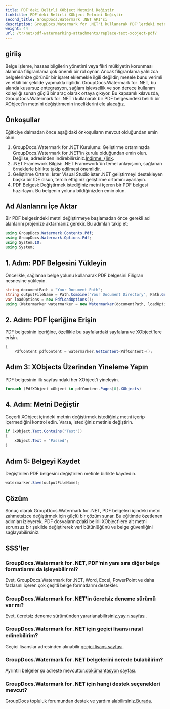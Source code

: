 ```yaml
---
title: PDF'deki Belirli XObject Metnini Değiştir
linktitle: PDF'deki Belirli XObject Metnini Değiştir
second_title: GroupDocs.Watermark .NET API'si
description: GroupDocs.Watermark for .NET'i kullanarak PDF'lerdeki metni etkili bir şekilde değiştirin. Filigranı .NET uygulamalarınıza sorunsuz bir şekilde entegre edin.
weight: 44
url: /tr/net/pdf-watermarking-attachments/replace-text-xobject-pdf/
---
```

## giriiş
Belge işleme, hassas bilgilerin yönetimi veya fikri mülkiyetin korunması alanında filigranlama çok önemli bir rol oynar. Ancak filigranlama yalnızca belgelerinize görünür bir işaret eklemekle ilgili değildir; mesele bunu verimli ve etkili bir şekilde yapmakla ilgilidir. GroupDocs.Watermark for .NET, bu alanda kusursuz entegrasyon, sağlam işlevsellik ve son derece kullanım kolaylığı sunan güçlü bir araç olarak ortaya çıkıyor. Bu kapsamlı kılavuzda, GroupDocs.Watermark for .NET'i kullanarak bir PDF belgesindeki belirli bir XObject'in metnini değiştirmenin inceliklerini ele alacağız.
## Önkoşullar
Eğiticiye dalmadan önce aşağıdaki önkoşulların mevcut olduğundan emin olun:
1.  GroupDocs.Watermark for .NET Kurulumu: Geliştirme ortamınızda GroupDocs.Watermark for .NET'in kurulu olduğundan emin olun. Değilse, adresinden indirebilirsiniz.[İndirme: {link](https://releases.groupdocs.com/Watermark/net/).
2. .NET Framework Bilgisi: .NET Framework'ün temel anlayışının, sağlanan örneklerle birlikte takip edilmesi önemlidir.
3. Geliştirme Ortamı: İster Visual Studio ister .NET geliştirmeyi destekleyen başka bir IDE olsun, tercih ettiğiniz geliştirme ortamını ayarlayın.
4. PDF Belgesi: Değiştirmek istediğiniz metni içeren bir PDF belgesi hazırlayın. Bu belgenin yolunu bildiğinizden emin olun.

## Ad Alanlarını İçe Aktar
Bir PDF belgesindeki metni değiştirmeye başlamadan önce gerekli ad alanlarını projenize aktarmanız gerekir. Bu adımları takip et:

```csharp
using GroupDocs.Watermark.Contents.Pdf;
using GroupDocs.Watermark.Options.Pdf;
using System.IO;
using System;
```
## 1. Adım: PDF Belgesini Yükleyin
Öncelikle, sağlanan belge yolunu kullanarak PDF belgesini Filigran nesnesine yükleyin.
```csharp
string documentPath = "Your Document Path";
string outputFileName = Path.Combine("Your Document Directory", Path.GetFileName(documentPath));
var loadOptions = new PdfLoadOptions();
using (Watermarker watermarker = new Watermarker(documentPath, loadOptions))
```
## 2. Adım: PDF İçeriğine Erişin
PDF belgesinin içeriğine, özellikle bu sayfalardaki sayfalara ve XObject'lere erişin.
```csharp
{
    PdfContent pdfContent = watermarker.GetContent<PdfContent>();
```
## Adım 3: XObjects Üzerinden Yineleme Yapın
PDF belgesinin ilk sayfasındaki her XObject'i yineleyin.
```csharp
foreach (PdfXObject xObject in pdfContent.Pages[0].XObjects)
```
## 4. Adım: Metni Değiştir
Geçerli XObject içindeki metnin değiştirmek istediğiniz metni içerip içermediğini kontrol edin. Varsa, istediğiniz metinle değiştirin.
```csharp
if (xObject.Text.Contains("Test"))
{
    xObject.Text = "Passed";
}
```
## Adım 5: Belgeyi Kaydet
Değiştirilen PDF belgesini değiştirilen metinle birlikte kaydedin.
```csharp
watermarker.Save(outputFileName);
```

## Çözüm
Sonuç olarak GroupDocs.Watermark for .NET, PDF belgeleri içindeki metni zahmetsizce değiştirmek için güçlü bir çözüm sunar. Bu eğitimde özetlenen adımları izleyerek, PDF dosyalarınızdaki belirli XObject'lere ait metni sorunsuz bir şekilde değiştirerek veri bütünlüğünü ve belge güvenliğini sağlayabilirsiniz.
## SSS'ler
### GroupDocs.Watermark for .NET, PDF'nin yanı sıra diğer belge formatlarını da işleyebilir mi?
Evet, GroupDocs.Watermark for .NET, Word, Excel, PowerPoint ve daha fazlasını içeren çok çeşitli belge formatlarını destekler.
### GroupDocs.Watermark for .NET'in ücretsiz deneme sürümü var mı?
 Evet, ücretsiz deneme sürümünden yararlanabilirsiniz.[yayın sayfası](https://releases.groupdocs.com/).
### GroupDocs.Watermark for .NET için geçici lisansı nasıl edinebilirim?
 Geçici lisanslar adresinden alınabilir.[geçici lisans sayfası](https://purchase.groupdocs.com/temporary-license/).
### GroupDocs.Watermark for .NET belgelerini nerede bulabilirim?
 Ayrıntılı belgeler şu adreste mevcuttur:[dokümantasyon sayfası](https://tutorials.groupdocs.com/Watermark/net/).
### GroupDocs.Watermark for .NET için hangi destek seçenekleri mevcut?
 GroupDocs topluluk forumundan destek ve yardım alabilirsiniz.[Burada](https://forum.groupdocs.com/c/watermark/19).
